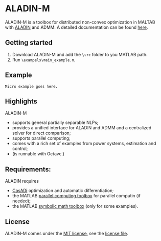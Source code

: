 # ALADIN-M

ALADIN-M is a toolbox for distributed non-convex optimization in MALTAB with  [ALADIN](https://epubs.siam.org/doi/abs/10.1137/140975991) and ADMM.
A detailed documentation can be found [here](https://alexe15.github.io/ALADIN.m/).


## Getting started
1. Download ALADIN-M and add the `\src` folder to you MATLAB path.
2. Run `\exampels\main_example.m`.


## Example
```
Micro example goes here. 
````

## Highlights
ALADIN-M 
- supports general partially separable NLPs;
- provides a unified interface for ALADIN and ADMM and a centralized solver for direct comparison;
- supports parallel computing;
- comes with a rich set of examples from power systems, estimation and control;
- (is runnable with Octave.)


## Requirements:
ALADIN requires
- [CasADi](https://web.casadi.org/) optimization and automatic differentiation;
- the MATLAB [parallel computing toolbox](https://de.mathworks.com/products/parallel-computing.html) for parallel computin (if needed);
- the MATLAB [symbolic math toolbox](https://de.mathworks.com/products/symbolic.html) (only for some examples).


## License
ALADIN-M comes under the [MIT license](https://en.wikipedia.org/wiki/MIT_License), see the [license file](https://github.com/alexe15/ALADIN.m/blob/master/LICENSE.txt).